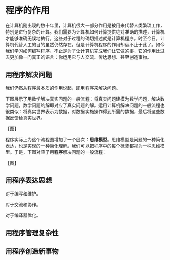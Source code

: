 # 程序的作用

在计算机刚出现的数十年里，计算机很大一部分作用是被用来代替人类繁琐工作，特别是进行复杂的计算。我们需要为计算机如何计算提供绝对准确的描述，计算机才能够准确无误地执行，这些对于过程的确切描述就是计算机程序。时至今日，计算机代替人工的目的虽然仍然存在，但是计算机程序的作用却远不止于此了。如今我们学习如何编写程序，不止是为了让计算机完成我们让它做的事，它的作用比过去更加像一门真正的语言：你运用它与人交流、传达思想、甚至创造事物。

## 用程序解决问题

我们仍然从程序最本质的作用说起，即用程序来解决问题。

下图展示了用数学解决真实问题的一般流程：将真实问题建模为数学问题，解决数学问题，数学问题的解即对应了真实问题的解。运用计算机解决问题的一般流程也很类似：将真实世界表示为数据，对数据实施操作得到所需的数据，最后将这些数据反馈给真实世界。

【图】

程序实际上为这个流程图增加了一个层次：**思维模型**。思维模型是问题的一种简化表达，也是实现的一种简化理解。我们可以把程序中的每个概念都视为一种思维模型。于是，下图对应了用**程序**解决问题的一般流程：

【图】

## 用程序表达思想

对于编写和维护。

对于交流和协作。

对于编译器优化。

## 用程序管理复杂性

## 用程序创造新事物

<!-- 或：编程的三个境界？解决问题、传达思想、创造事物 -->

